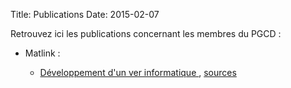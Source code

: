 Title: Publications 
Date: 2015-02-07

Retrouvez ici les publications concernant les membres du PGCD : 

- Matlink : 

	- [Développement d'un ver informatique ]({filename}/doc/projet-annuel-m1informatique-mathieu-valois.pdf), [sources](https://github.com/matlink/ShockWorm)